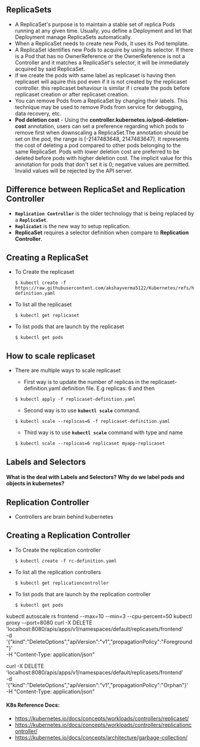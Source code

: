 ## ReplicaSets
- A ReplicaSet's purpose is to maintain a stable set of replica Pods running at any given time. Usually, you define a Deployment and let that Deployment manage ReplicaSets automatically.
- When a ReplicaSet needs to create new Pods, it uses its Pod template.
- A ReplicaSet identifies new Pods to acquire by using its selector. If there is a Pod that has no OwnerReference or the OwnerReference is not a Controller and it matches a ReplicaSet's selector, it will be immediately acquired by said ReplicaSet.
- if we create the pods with same label as replicaset is having then replicaset will aquire this pod even if it is not created by the replicaset controller. this replicaset behaviour is similar if i create the pods before replicaset creation or after replicaset creation.
- You can remove Pods from a ReplicaSet by changing their labels. This technique may be used to remove Pods from service for debugging, data recovery, etc.
- **Pod deletion cost** - Using the **controller.kubernetes.io/pod-deletion-cost** annotation, users can set a preference regarding which pods to remove first when downscaling a ReplicaSet.The annotation should be set on the pod, the range is [-2147483648, 2147483647]. It represents the cost of deleting a pod compared to other pods belonging to the same ReplicaSet. Pods with lower deletion cost are preferred to be deleted before pods with higher deletion cost. The implicit value for this annotation for pods that don't set it is 0; negative values are permitted. Invalid values will be rejected by the API server.
  
## Difference between ReplicaSet and Replication Controller
- **`Replication Controller`** is the older technology that is being replaced by a **`ReplicaSet`**.
- **`ReplicaSet`** is the new way to setup replication.
- **ReplicaSet** requires a selector definition when compare to **Replication Controller**.
  
## Creating a ReplicaSet
     
  - To Create the replicaset
    ```
    $ kubectl create -f https://raw.githubusercontent.com/akshayverma5122/Kubernetes/refs/heads/master/cka/core%20concept/manifest/replicaset-definition.yaml
    ```
  - To list all the replicaset
    ```
    $ kubectl get replicaset
    ```
  - To list pods that are launch by the replicaset
    ```
    $ kubectl get pods
    ```
## How to scale replicaset
- There are multiple ways to scale replicaset
  - First way is to update the number of replicas in the replicaset-definition.yaml definition file. E.g replicas: 6 and then 

  ```
  $ kubectl apply -f replicaset-definition.yaml
  ```
  - Second way is to use **`kubectl scale`** command.
  ```
  $ kubectl scale --replicas=6 -f replicaset-definition.yaml
  ```
  - Third way is to use **`kubectl scale`** command with type and name
  ```
  $ kubectl scale --replicas=6 replicaset myapp-replicaset
  ```
    
## Labels and Selectors
#### What is the deal with Labels and Selectors? Why do we label pods and objects in kubernetes?
  


## Replication Controller 
- Controllers are brain behind kubernetes
  
## Creating a Replication Controller
  - To Create the replication controller
    ```
    $ kubectl create -f rc-definition.yaml
    ```
  - To list all the replication controllers
    ```
    $ kubectl get replicationcontroller
    ```
  - To list pods that are launch by the replication controller
    ```
    $ kubectl get pods
    ```    
  kubectl autoscale rs frontend --max=10 --min=3 --cpu-percent=50
kubectl proxy --port=8080
curl -X DELETE  'localhost:8080/apis/apps/v1/namespaces/default/replicasets/frontend' \
  -d '{"kind":"DeleteOptions","apiVersion":"v1","propagationPolicy":"Foreground"}' \
  -H "Content-Type: application/json"


  curl -X DELETE  'localhost:8080/apis/apps/v1/namespaces/default/replicasets/frontend' \
  -d '{"kind":"DeleteOptions","apiVersion":"v1","propagationPolicy":"Orphan"}' \
  -H "Content-Type: application/json"

#### K8s Reference Docs:
- https://kubernetes.io/docs/concepts/workloads/controllers/replicaset/
- https://kubernetes.io/docs/concepts/workloads/controllers/replicationcontroller/
- https://kubernetes.io/docs/concepts/architecture/garbage-collection/
